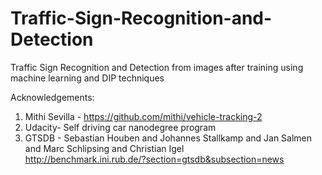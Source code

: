 # Traffic-Sign-Recognition-and-Detection
Traffic Sign Recognition and Detection from images after training using machine learning and DIP techniques

Acknowledgements:  
1. Mithi Sevilla - https://github.com/mithi/vehicle-tracking-2  
2. Udacity- Self driving car nanodegree program  
3. GTSDB - Sebastian Houben and Johannes Stallkamp and Jan Salmen and Marc Schlipsing and Christian Igel  
   http://benchmark.ini.rub.de/?section=gtsdb&subsection=news
